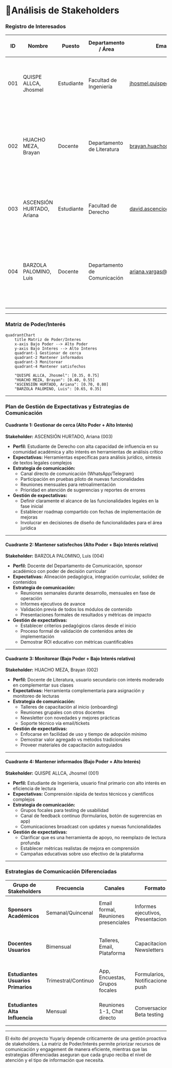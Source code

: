 # 👥Análisis de Stakeholders

### Registro de Interesados

| ID  | Nombre                    | Puesto     | Departamento / Área          | Email                    | Teléfono  | Expectativas, Requisitos o Intereses                                                                                                                             | Impacto | Influencia | Rol del Proyecto         | Tipo de Relación y Seguimiento                                                                                                        |
| --- | ------------------------- | ---------- | ---------------------------- | ------------------------ | --------- | ---------------------------------------------------------------------------------------------------------------------------------------------------------------- | ------- | ---------- | ------------------------ | ------------------------------------------------------------------------------------------------------------------------------------- |
| 001 | QUISPE ALLCA, Jhosmel     | Estudiante | Facultad de Ingeniería       | jhosmel.quispe@gmail.com | 944975522 | Poder comprender textos técnicos y científicos complejos de manera más eficiente y en menos tiempo.                                                              | A       | B          | Usuario Final Primario   | Encuestas de satisfacción y grupos focales trimestrales para recoger feedback sobre la usabilidad y efectividad.                      |
| 002 | HUACHO MEZA, Brayan       | Docente    | Departamento de Literatura   | brayan.huacho@gmail.com  | 985745869 | Contar con una herramienta que complemente sus clases permitiéndole asignar lecturas y monitorear el progreso y comprensión de sus estudiantes.                  | M       | M          | Usuario Final Secundario | Talleres de capacitación sobre el uso de la plataforma. Reuniones bimensuales para ajustar contenidos según necesidades curriculares. |
| 003 | ASCENSIÓN HURTADO, Ariana | Estudiante | Facultad de Derecho          | david.ascencio@gmail.com | 975846213 | Analizar y sintetizar fallos judiciales y textos legales densos para mejorar su capacidad de argumentación jurídica.                                             | A       | A          | Usuario Final Primario   | Pruebas piloto de nuevas funcionalidades. Canal directo para reportar errores o sugerir mejoras.                                      |
| 004 | BARZOLA PALOMINO, Luis    | Docente    | Departamento de Comunicación | ariana.vargas@gmail.com  | 947856854 | Integrar el tutor al plan curricular de su departamento y asegurar que los contenidos sean pedagógicamente sólidos y alineados con los objetivos de aprendizaje. | A       | B          | Sponsor Académico        | Reuniones de coordinación semanal durante el desarrollo. Validación final de los módulos de contenido antes de su implementación.     |

---

### Matriz de Poder/Interés

```mermaid
quadrantChart
    title Matriz de Poder/Interes
    x-axis Bajo Poder --> Alto Poder
    y-axis Bajo Interes --> Alto Interes
    quadrant-1 Gestionar de cerca
    quadrant-2 Mantener informados
    quadrant-3 Monitorear
    quadrant-4 Mantener satisfechos

    "QUISPE ALLCA, Jhosmel": [0.35, 0.75]
    "HUACHO MEZA, Brayan": [0.40, 0.55]
    "ASCENSIÓN HURTADO, Ariana": [0.70, 0.80]
    "BARZOLA PALOMINO, Luis": [0.65, 0.35]
```

---

### Plan de Gestión de Expectativas y Estrategias de Comunicación

#### **Cuadrante 1: Gestionar de cerca** (Alto Poder + Alto Interés)

**Stakeholder:** ASCENSIÓN HURTADO, Ariana (003)

- **Perfil:** Estudiante de Derecho con alta capacidad de influencia en su comunidad académica y alto interés en herramientas de análisis crítico
- **Expectativas:** Herramientas específicas para análisis jurídico, síntesis de textos legales complejos
- **Estrategia de comunicación:**
  - Canal directo de comunicación (WhatsApp/Telegram)
  - Participación en pruebas piloto de nuevas funcionalidades
  - Reuniones mensuales para retroalimentación
  - Prioridad en atención de sugerencias y reportes de errores
- **Gestión de expectativas:**
  - Definir claramente el alcance de las funcionalidades legales en la fase inicial
  - Establecer roadmap compartido con fechas de implementación de mejoras
  - Involucrar en decisiones de diseño de funcionalidades para el área jurídica

---

#### **Cuadrante 2: Mantener satisfechos** (Alto Poder + Bajo Interés relativo)

**Stakeholder:** BARZOLA PALOMINO, Luis (004)

- **Perfil:** Docente del Departamento de Comunicación, sponsor académico con poder de decisión curricular
- **Expectativas:** Alineación pedagógica, integración curricular, solidez de contenidos
- **Estrategia de comunicación:**
  - Reuniones semanales durante desarrollo, mensuales en fase de operación
  - Informes ejecutivos de avance
  - Validación previa de todos los módulos de contenido
  - Presentaciones formales de resultados y métricas de impacto
- **Gestión de expectativas:**
  - Establecer criterios pedagógicos claros desde el inicio
  - Proceso formal de validación de contenidos antes de implementación
  - Demostrar ROI educativo con métricas cuantificables

---

#### **Cuadrante 3: Monitorear** (Bajo Poder + Bajo Interés relativo)

**Stakeholder:** HUACHO MEZA, Brayan (002)

- **Perfil:** Docente de Literatura, usuario secundario con interés moderado en complementar sus clases
- **Expectativas:** Herramienta complementaria para asignación y monitoreo de lecturas
- **Estrategia de comunicación:**
  - Talleres de capacitación al inicio (onboarding)
  - Reuniones grupales con otros docentes
  - Newsletter con novedades y mejores prácticas
  - Soporte técnico vía email/tickets
- **Gestión de expectativas:**
  - Enfocarse en facilidad de uso y tiempo de adopción mínimo
  - Demostrar valor agregado vs métodos tradicionales
  - Proveer materiales de capacitación autoguiados

---

#### **Cuadrante 4: Mantener informados** (Bajo Poder + Alto Interés)

**Stakeholder:** QUISPE ALLCA, Jhosmel (001)

- **Perfil:** Estudiante de Ingeniería, usuario final primario con alto interés en eficiencia de lectura
- **Expectativas:** Comprensión rápida de textos técnicos y científicos complejos
- **Estrategia de comunicación:**
  - Grupos focales para testing de usabilidad
  - Canal de feedback continuo (formularios, botón de sugerencias en app)
  - Comunicaciones broadcast con updates y nuevas funcionalidades
- **Gestión de expectativas:**
  - Clarificar que es una herramienta de apoyo, no reemplazo de lectura profunda
  - Establecer métricas realistas de mejora en comprensión
  - Campañas educativas sobre uso efectivo de la plataforma

---

### Estrategias de Comunicación Diferenciadas

| Grupo de Stakeholders              | Frecuencia          | Canales                              | Formato                             | Contenido Clave                                           |
| ---------------------------------- | ------------------- | ------------------------------------ | ----------------------------------- | --------------------------------------------------------- |
| **Sponsors Académicos**            | Semanal/Quincenal   | Email formal, Reuniones presenciales | Informes ejecutivos, Presentaciones | Avances, métricas de impacto, validaciones pendientes     |
| **Docentes Usuarios**              | Bimensual           | Talleres, Email, Plataforma          | Capacitaciones, Newsletters         | Nuevas funcionalidades, mejores prácticas, casos de éxito |
| **Estudiantes Usuarios Primarios** | Trimestral/Continuo | App, Encuestas, Grupos focales       | Formularios, Notificaciones push    | Feedback de usabilidad, nuevas features, tips de uso      |
| **Estudiantes Alta Influencia**    | Mensual             | Reuniones 1-1, Chat directo          | Conversaciones, Beta testing        | Co-creación, priorización de features, embajadores        |

---

El éxito del proyecto Yuyariy depende críticamente de una gestión proactiva de stakeholders. La matriz de Poder/Interés permite priorizar recursos de comunicación y engagement de manera eficiente, mientras que las estrategias diferenciadas aseguran que cada grupo reciba el nivel de atención y el tipo de información que necesita.
